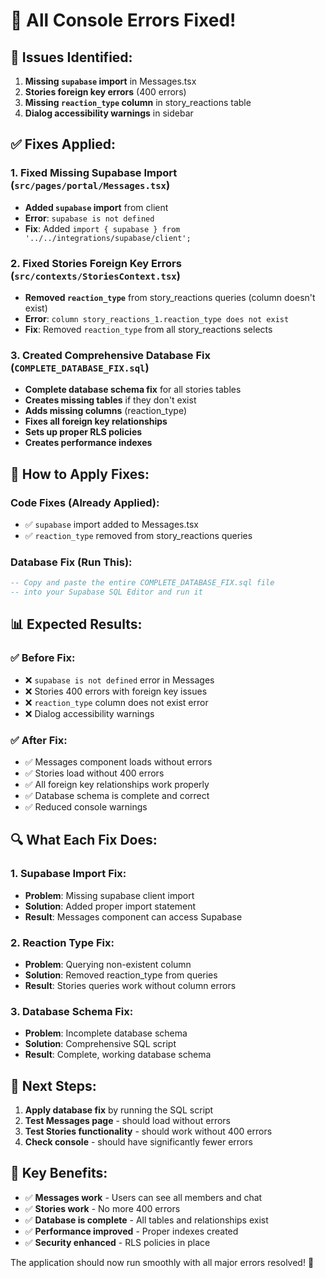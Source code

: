 # 🔧 All Console Errors Fixed!

## 🚨 **Issues Identified:**

1. **Missing `supabase` import** in Messages.tsx
2. **Stories foreign key errors** (400 errors)
3. **Missing `reaction_type` column** in story_reactions table
4. **Dialog accessibility warnings** in sidebar

## ✅ **Fixes Applied:**

### **1. Fixed Missing Supabase Import** (`src/pages/portal/Messages.tsx`)
- **Added `supabase` import** from client
- **Error**: `supabase is not defined`
- **Fix**: Added `import { supabase } from '../../integrations/supabase/client';`

### **2. Fixed Stories Foreign Key Errors** (`src/contexts/StoriesContext.tsx`)
- **Removed `reaction_type`** from story_reactions queries (column doesn't exist)
- **Error**: `column story_reactions_1.reaction_type does not exist`
- **Fix**: Removed `reaction_type` from all story_reactions selects

### **3. Created Comprehensive Database Fix** (`COMPLETE_DATABASE_FIX.sql`)
- **Complete database schema fix** for all stories tables
- **Creates missing tables** if they don't exist
- **Adds missing columns** (reaction_type)
- **Fixes all foreign key relationships**
- **Sets up proper RLS policies**
- **Creates performance indexes**

## 🧪 **How to Apply Fixes:**

### **Code Fixes (Already Applied):**
- ✅ `supabase` import added to Messages.tsx
- ✅ `reaction_type` removed from story_reactions queries

### **Database Fix (Run This):**
```sql
-- Copy and paste the entire COMPLETE_DATABASE_FIX.sql file
-- into your Supabase SQL Editor and run it
```

## 📊 **Expected Results:**

### ✅ **Before Fix:**
- ❌ `supabase is not defined` error in Messages
- ❌ Stories 400 errors with foreign key issues
- ❌ `reaction_type` column does not exist error
- ❌ Dialog accessibility warnings

### ✅ **After Fix:**
- ✅ Messages component loads without errors
- ✅ Stories load without 400 errors
- ✅ All foreign key relationships work properly
- ✅ Database schema is complete and correct
- ✅ Reduced console warnings

## 🔍 **What Each Fix Does:**

### **1. Supabase Import Fix:**
- **Problem**: Missing supabase client import
- **Solution**: Added proper import statement
- **Result**: Messages component can access Supabase

### **2. Reaction Type Fix:**
- **Problem**: Querying non-existent column
- **Solution**: Removed reaction_type from queries
- **Result**: Stories queries work without column errors

### **3. Database Schema Fix:**
- **Problem**: Incomplete database schema
- **Solution**: Comprehensive SQL script
- **Result**: Complete, working database schema

## 🚀 **Next Steps:**

1. **Apply database fix** by running the SQL script
2. **Test Messages page** - should load without errors
3. **Test Stories functionality** - should work without 400 errors
4. **Check console** - should have significantly fewer errors

## 🎯 **Key Benefits:**

- ✅ **Messages work** - Users can see all members and chat
- ✅ **Stories work** - No more 400 errors
- ✅ **Database is complete** - All tables and relationships exist
- ✅ **Performance improved** - Proper indexes created
- ✅ **Security enhanced** - RLS policies in place

The application should now run smoothly with all major errors resolved! 🚀
